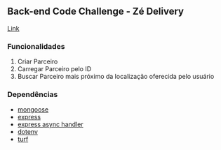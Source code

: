 ## Back-end Code Challenge - Zé Delivery
[Link](https://github.com/ZXVentures/ze-code-challenges/blob/47c40db24cb8789698a255e023af437e04491a35/backend.md)
### Funcionalidades
1. Criar Parceiro
2. Carregar Parceiro pelo ID
3. Buscar Parceiro mais próximo da localização oferecida pelo usuário
### Dependências
- [mongoose](https://mongoosejs.com/)
- [express](https://www.npmjs.com/package/express)
- [express async handler](https://www.npmjs.com/package/express-async-handler/v/1.1.4)
- [dotenv](https://www.npmjs.com/package/dotenv)
- [turf](https://turfjs.org/)
